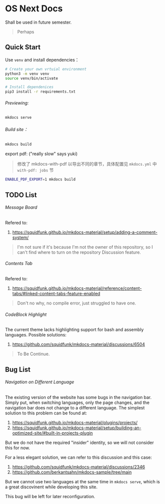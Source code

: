 # OS Next Docs

Shall be used in future semester.

> Perhaps

## Quick Start

Use `venv` and install dependencies：

```bash
# Create your own vrtuial environment
python3 -m venv venv
source venv/bin/activate

# Install dependenices
pip3 install -r requirements.txt
```

###### Previewing:

```bash
mkdocs serve
```

###### Build site：

```bash
mkdocs build
```

export pdf: ("really slow" says yuki)

> 修改了 mkdocs-with-pdf 以导出不同的章节，具体配置见 `mkdocs.yml` 中 `with-pdf: jobs` 节
```bash
ENABLE_PDF_EXPORT=1 mkdocs build
```

## TODO List

###### Message Board

Refered to:
1. https://squidfunk.github.io/mkdocs-material/setup/adding-a-comment-system/
> I'm not sure if it's because I'm not the owner of this repository, so I can't find where to turn on the repository Discussion feature.

###### Contents Tab

Refered to:
1. https://squidfunk.github.io/mkdocs-material/reference/content-tabs/#linked-content-tabs-feature-enabled
> Don't no why, no compile error, just struggled to have one.

###### CodeBlock Highlight

The current theme lacks highlighting support for bash and assembly languages. Possible solutions:
1. https://github.com/squidfunk/mkdocs-material/discussions/6504
> To Be Continue.

## Bug List

###### Navigation on Different Language

The existing version of the website has some bugs in the navigation bar. Simply put, when switching languages, only the page changes, and the navigation bar does not change to a different language.
The simplest solution to this problem can be found at:
1. https://squidfunk.github.io/mkdocs-material/plugins/projects/ 
2. https://squidfunk.github.io/mkdocs-material/setup/building-an-optimized-site/#built-in-projects-plugin

But we do not have the required "insider" identity, so we will not consider this for now.

For a less elegant solution, we can refer to this discussion and this case:
1. https://github.com/squidfunk/mkdocs-material/discussions/2346
2. https://github.com/berkantsahn/mkdocs-sample/tree/main

But we cannot use two languages ​​at the same time in `mkdocs serve`, which is a great discovinent while developing this site.

This bug will be left for later reconfiguration.
